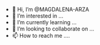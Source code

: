 - 👋 Hi, I’m @MAGDALENA-ARZA
- 👀 I’m interested in ...
- 🌱 I’m currently learning ...
- 💞️ I’m looking to collaborate on ...
- 📫 How to reach me ....

<!---
MAGDALENA-ARZA/MAGDALENA-ARZA is a ✨ special ✨ repository because its `README.md` (this file) appears on your GitHub profile.
You can click the Preview link to take a look at your changes.
--->
